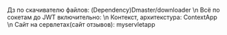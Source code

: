 Дз по скачивателю файлов: (Dependency)Dmaster/downloader
\n
Всё по сокетам до JWT включительно: 
\n
Контекст, архитекстура: ContextApp
\n
Сайт на сервлетах(сайт отзывов): myservletapp